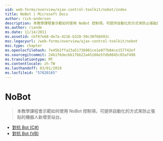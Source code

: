 ```yaml
---
uid: web-forms/overview/ajax-control-toolkit/nobot/index
title: NoBot | Microsoft Docs
author: rick-anderson
description: 本教學課程會示範如何使用 NoBot 控制項，可提供自動化的方式來防止張貼的機器人新增至站台。
ms.author: riande
ms.date: 11/14/2011
ms.assetid: cbf87e68-de7a-4216-b328-50c30f68493c
msc.legacyurl: /web-forms/overview/ajax-control-toolkit/nobot
msc.type: chapter
ms.openlocfilehash: 7e45b2ffa23a51736981ce1e077b04ce157742ef
ms.sourcegitcommit: 24b1f6decbb17bb22a45166e5fdb0845c65af498
ms.translationtype: MT
ms.contentlocale: zh-TW
ms.lasthandoff: 03/01/2019
ms.locfileid: "57020165"
---
```

<a name="nobot"></a>NoBot
====================
> 本教學課程會示範如何使用 NoBot 控制項，可提供自動化的方式來防止張貼的機器人新增至站台。


- [對抗 Bot (C#)](fighting-bots-cs.md)
- [對抗 Bot (VB)](fighting-bots-vb.md)
